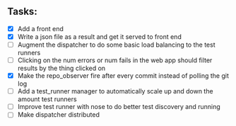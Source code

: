 ## Tasks:
- [x] Add a front end
- [x] Write a json file as a result and get it served to front end
- [ ] Augment the dispatcher to do some basic load balancing to the test runners
- [ ] Clicking on the num errors or num fails in the web app should filter results by the thing clicked on
- [x] Make the repo_observer fire after every commit instead of polling the git log
- [ ] Add a test_runner manager to automatically scale up and down the amount test runners
- [ ] Improve test runner with nose to do better test discovery and running
- [ ] Make dispatcher distributed